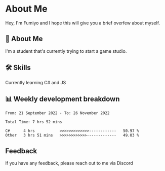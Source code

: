 
# About Me

Hey, I'm Fumiyo and I hope this will give you a brief overfew about myself.


## 🚀 About Me
I'm a student that's currently trying to start a game studio.


## 🛠 Skills

Currently learning C# and JS


## 📊 Weekly development breakdown
<!--START_SECTION:waka-->

```text
From: 21 September 2022 - To: 26 November 2022

Total Time: 7 hrs 52 mins

C#      4 hrs           >>>>>>>>>>>>>------------   50.97 %
Other   3 hrs 51 mins   >>>>>>>>>>>>-------------   49.03 %
```

<!--END_SECTION:waka-->


## Feedback

If you have any feedback, please reach out to me via Discord
